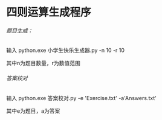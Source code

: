 # 四则运算生成程序

###### 题目生成：

输入   python.exe   小学生快乐生成器.py   -n 10 -r 10

其中n为题目数量，r为数值范围



###### 答案校对

输入 python.exe     答案校对.py  -e 'Exercise.txt'    -a'Answers.txt'

其中e为题目，a为答案